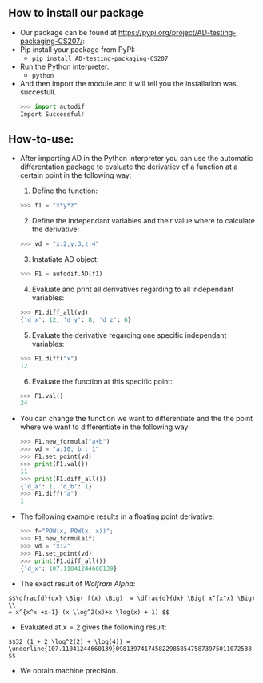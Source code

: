 ## How to install our package 
  - Our package can be found at https://pypi.org/project/AD-testing-packaging-CS207/:
  - Pip install your package from PyPI:
      - `pip install AD-testing-packaging-CS207`
  - Run the Python interpreter. 
      - `python`
  - And then import the module and it will tell you the installation was succesfull. 
      ```python 
      >>> import autodif
      Import Successful!
      ```

## How-to-use:
  - After importing AD in the Python interpreter you can use the automatic differentation package to evaluate the derivatiev of a function at a certain point in the following way:
    1. Define the function:
      ```python
      >>> f1 = "x*y*z" 
      ```
    2. Define the independant variables and their value where to calculate the derivative:
      ```python
      >>> vd = "x:2,y:3,z:4" 
      ```  
    3. Instatiate AD object:
      ```python
      >>> F1 = autodif.AD(f1) 
      ```  
    4. Evaluate and print all derivatives regarding to all independant variables:
      ```python      
      >>> F1.diff_all(vd)
      {'d_x': 12, 'd_y': 8, 'd_z': 6}
      ```      
    5. Evaluate the derivative regarding one specific independant variables:
      ```python      
      >>> F1.diff("x")
      12
      ```
    6. Evaluate the function at this specific point:
      ```python      
      >>> F1.val()
      24
      ```      
      
  - You can change the function we want to differentiate and the the point where we want to differentiate in the following way:      
      ```python      
      >>> F1.new_formula("a+b")
      >>> vd = "a:10, b : 1"
      >>> F1.set_point(vd)
      >>> print(F1.val())
      11
      >>> print(F1.diff_all())
      {'d_a': 1, 'd_b': 1} 
      >>> F1.diff("a")
      1
      ```
      
  - The following example results in a floating point derivative: 
      ```python     
      >>> f="POW(x, POW(x, x))";
      >>> F1.new_formula(f)
      >>> vd = "x:2"
      >>> F1.set_point(vd)
      >>> print(F1.diff_all())
      {'d_x': 107.11041244660139}
      ```
      
  - The exact result of *Wolfram Alpha*: 

``` 
$$\dfrac{d}{dx} \Big( f(x) \Big)  = \dfrac{d}{dx} \Big( x^{x^x} \Big) \\ 
= x^{x^x +x-1} (x \log^2(x)+x \log(x) + 1) $$
```
  - Evaluated at $x=2$ gives the following result:

``` 
$$32 (1 + 2 \log^2(2) + \log(4)) = \underline{107.11041244660139}09813974174582298585475873975011072538 $$
```
  - We obtain machine precision.
     

